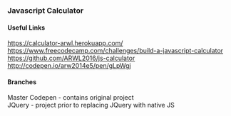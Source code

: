 ### Javascript Calculator

#### Useful Links
https://calculator-arwl.herokuapp.com/ 
https://www.freecodecamp.com/challenges/build-a-javascript-calculator  
https://github.com/ARWL2016/js-calculator   
http://codepen.io/arw2014e5/pen/gLpWgj   

#### Branches 
Master
Codepen - contains original project  
JQuery - project prior to replacing JQuery with native JS
